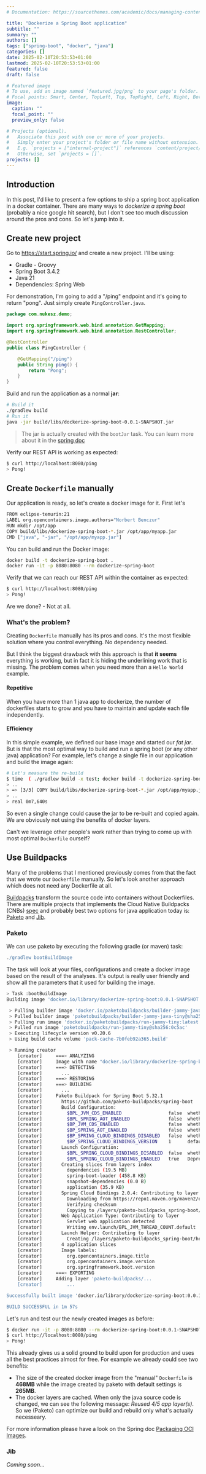 ```yaml
---
# Documentation: https://sourcethemes.com/academic/docs/managing-content/

title: "Dockerize a Spring Boot application"
subtitle: ""
summary: ""
authors: []
tags: ["spring-boot", "docker", "java"]
categories: []
date: 2025-02-10T20:53:53+01:00
lastmod: 2025-02-10T20:53:53+01:00
featured: false
draft: false

# Featured image
# To use, add an image named `featured.jpg/png` to your page's folder.
# Focal points: Smart, Center, TopLeft, Top, TopRight, Left, Right, BottomLeft, Bottom, BottomRight.
image:
  caption: ""
  focal_point: ""
  preview_only: false

# Projects (optional).
#   Associate this post with one or more of your projects.
#   Simply enter your project's folder or file name without extension.
#   E.g. `projects = ["internal-project"]` references `content/project/deep-learning/index.md`.
#   Otherwise, set `projects = []`.
projects: []
---
```


## Introduction

In this post, I'd like to present a few options to ship a spring boot application in a docker container. There are many ways to *dockerize a spring boot* (probably a nice google hit search), but I don't see too much discussion around the pros and cons. So let's jump into it.

## Create new project

Go to https://start.spring.io/ and create a new project. I'll be using:

- Gradle - Groovy
- Spring Boot 3.4.2
- Java 21
- Dependencies: Spring Web

For demonstration, I'm going to add a "/ping" endpoint and it's going to return "pong". Just simply create `PingController.java`.

```java
package com.nukesz.demo;

import org.springframework.web.bind.annotation.GetMapping;
import org.springframework.web.bind.annotation.RestController;

@RestController
public class PingController {

    @GetMapping("/ping")
    public String ping() {
        return "Pong";
    }
}
```

Build and run the application as a normal **jar**:

```sh
# Build it
./gradlew build
# Run it
java -jar build/libs/dockerize-spring-boot-0.0.1-SNAPSHOT.jar
```

> The jar is actually created with the `bootJar` task. You can learn more about it in the [spring doc](https://docs.spring.io/spring-boot/docs/2.5.1/gradle-plugin/reference/htmlsingle/#packaging-executable.and-plain-archives)

Verify our REST API is working as expected:

```sh
$ curl http://localhost:8080/ping
> Pong!
```

## Create `Dockerfile` manually

Our application is ready, so let's create a docker image for it. First let's

```sh
FROM eclipse-temurin:21
LABEL org.opencontainers.image.authors="Norbert Benczur"
RUN mkdir /opt/app
COPY build/libs/dockerize-spring-boot-*.jar /opt/app/myapp.jar
CMD ["java", "-jar", "/opt/app/myapp.jar"]
```

You can build and run the Docker image:

```sh
docker build -t dockerize-spring-boot .
docker run -it -p 8080:8080 --rm dockerize-spring-boot
```

Verify that we can reach our REST API within the container as expected:

```sh
$ curl http://localhost:8080/ping
> Pong!
```

Are we done? - Not at all.

### What's the problem?

Creating `Dockerfile` manually has its pros and cons. It's the most flexible solution where you control everything. No dependency needed.

But I think the biggest drawback with this approach is that **it seems** everything is working, but in fact it is hiding the underlining work that is missing. The problem comes when you need more than a `Hello World` example.

#### Repetitive

When you have more than 1 java app to dockerize, the number of dockerfiles starts to grow and you have to maintain and update each file independently.

#### Efficiency

In this simple example, we defined our base image and started our *fat jar*. But is that the most optimal way to build and run a spring boot (or any other java) application?
For example, let's change a single file in our application and build the image again:

```sh
# Let's measure the re-build
$ time  ( ./gradlew build -x test; docker build -t dockerize-spring-boot . )
> ..
> => [3/3] COPY build/libs/dockerize-spring-boot-*.jar /opt/app/myapp.jar
> ..
> real 0m7,640s
```

So even a single change could cause the jar to be re-built and copied again. We are obviously not using the benefits of docker layers.

Can't we leverage other people's work rather than trying to come up with most optimal `Dockerfile` ourself?

## Use Buildpacks

Many of the problems that I mentioned previously comes from that the fact that we wrote our `Dockerfile` manually. So let's look another approach which does not need any Dockerfile at all.

[Buildpacks](https://buildpacks.io/) transform the source code into containers without Dockerfiles. There are multiple projects that implements the Cloud Native Buildpacks (CNBs) [spec](https://github.com/buildpacks/spec) and probably best two options for java application today is:
[Paketo](https://paketo.io/) and [Jib](https://github.com/GoogleContainerTools/jib).

### Paketo

We can use paketo by executing the following gradle (or maven) task:

```gradle
./gradlew bootBuildImage
```

The task will look at your files, configurations and create a docker image based on the result of the analyses. It's output is really user friendly and show all the parameters that it used for building the image.

```bash
> Task :bootBuildImage
Building image 'docker.io/library/dockerize-spring-boot:0.0.1-SNAPSHOT'

 > Pulling builder image 'docker.io/paketobuildpacks/builder-jammy-java-tiny:latest'
 > Pulled builder image 'paketobuildpacks/builder-jammy-java-tiny@sha256:c5c53'
 > Pulling run image 'docker.io/paketobuildpacks/run-jammy-tiny:latest' for platform 'linux/amd64'
 > Pulled run image 'paketobuildpacks/run-jammy-tiny@sha256:0c5ac'
 > Executing lifecycle version v0.20.6
 > Using build cache volume 'pack-cache-7b0feb92a365.build'

 > Running creator
    [creator]     ===> ANALYZING
    [creator]     Image with name "docker.io/library/dockerize-spring-boot:0.0.1-SNAPSHOT" not found
    [creator]     ===> DETECTING
    [creator]       ...
    [creator]     ===> RESTORING
    [creator]     ===> BUILDING
    [creator]       ...
    [creator]     Paketo Buildpack for Spring Boot 5.32.1
    [creator]       https://github.com/paketo-buildpacks/spring-boot
    [creator]       Build Configuration:
    [creator]         $BPL_JVM_CDS_ENABLED                 false  whether to enable CDS optimizations at runtime
    [creator]         $BPL_SPRING_AOT_ENABLED              false  whether to enable Spring AOT at runtime
    [creator]         $BP_JVM_CDS_ENABLED                  false  whether to enable CDS & perform JVM training run
    [creator]         $BP_SPRING_AOT_ENABLED               false  whether to enable Spring AOT
    [creator]         $BP_SPRING_CLOUD_BINDINGS_DISABLED   false  whether to contribute Spring Boot cloud bindings support
    [creator]         $BP_SPRING_CLOUD_BINDINGS_VERSION    1      default version of Spring Cloud Bindings library to contribute
    [creator]       Launch Configuration:
    [creator]         $BPL_SPRING_CLOUD_BINDINGS_DISABLED  false  whether to auto-configure Spring Boot environment properties from bindings
    [creator]         $BPL_SPRING_CLOUD_BINDINGS_ENABLED   true   Deprecated - whether to auto-configure Spring Boot environment properties from bindings
    [creator]       Creating slices from layers index
    [creator]         dependencies (19.5 MB)
    [creator]         spring-boot-loader (458.8 KB)
    [creator]         snapshot-dependencies (0.0 B)
    [creator]         application (35.9 KB)
    [creator]       Spring Cloud Bindings 2.0.4: Contributing to layer
    [creator]         Downloading from https://repo1.maven.org/maven2/org/springframework/cloud/spring-cloud-bindings/2.0.4/spring-cloud-bindings-2.0.4.jar
    [creator]         Verifying checksum
    [creator]         Copying to /layers/paketo-buildpacks_spring-boot/spring-cloud-bindings
    [creator]       Web Application Type: Contributing to layer
    [creator]         Servlet web application detected
    [creator]         Writing env.launch/BPL_JVM_THREAD_COUNT.default
    [creator]       Launch Helper: Contributing to layer
    [creator]         Creating /layers/paketo-buildpacks_spring-boot/helper/exec.d/spring-cloud-bindings
    [creator]       4 application slices
    [creator]       Image labels:
    [creator]         org.opencontainers.image.title
    [creator]         org.opencontainers.image.version
    [creator]         org.springframework.boot.version
    [creator]     ===> EXPORTING
    [creator]     Adding layer 'paketo-buildpacks/...
    [creator]         ...

Successfully built image 'docker.io/library/dockerize-spring-boot:0.0.1-SNAPSHOT'

BUILD SUCCESSFUL in 1m 57s
```

Let's run and test our the newly created images as before:

```sh
$ docker run -it -p 8080:8080 --rm dockerize-spring-boot:0.0.1-SNAPSHOT
$ curl http://localhost:8080/ping
> Pong!
```

This already gives us a solid ground to build upon for production and uses all the best practices almost for free. For example we already could see two benefits:

- The size of the created docker image from the "manual" `Dockerfile` is **468MB** while the image created by paketo with default settings is **265MB**.
- The docker layers are cached. When only the java source code is changed, we can see the following message: *Reused 4/5 app layer(s)*. So we (Paketo) can optimize our build and rebuild only what's actually necesseary.

For more information please have a look on the Spring doc [Packaging OCI Images](https://docs.spring.io/spring-boot/gradle-plugin/packaging-oci-image.html).

### Jib

*Coming soon...*